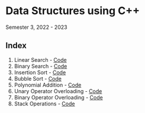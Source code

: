 # Data Structures using C++

Semester 3, 2022 - 2023

## Index

1. Linear Search - [Code](./linear_search.cpp)
2. Binary Search - [Code](./binary_search.cpp)
3. Insertion Sort - [Code](./insertion_sort.cpp)
4. Bubble Sort - [Code](./bubble_sort.cpp)
5. Polynomial Addition - [Code](./polynomial_addition.cpp)
6. Unary Operator Overloading - [Code](./unary_op_overloading.cpp)
7. Binary Operator Overloading - [Code](./binary_op_overloading.cpp)
8. Stack Operations - [Code](./stack_operations.cpp)
